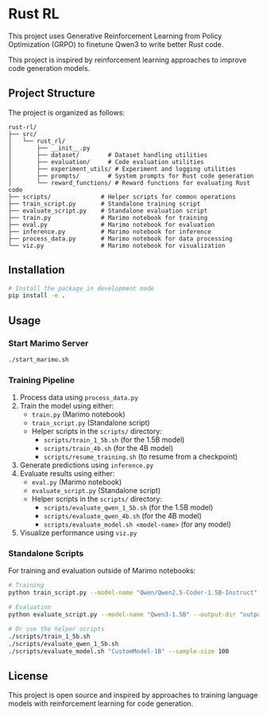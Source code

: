 # Rust RL

This project uses Generative Reinforcement Learning from Policy Optimization (GRPO) to finetune Qwen3 to write better Rust code.

This project is inspired by reinforcement learning approaches to improve code generation models.

## Project Structure

The project is organized as follows:

```
rust-rl/
├── src/
│   └── rust_rl/
│       ├── __init__.py
│       ├── dataset/        # Dataset handling utilities
│       ├── evaluation/     # Code evaluation utilities
│       ├── experiment_utils/ # Experiment and logging utilities
│       ├── prompts/        # System prompts for Rust code generation
│       └── reward_functions/ # Reward functions for evaluating Rust code
├── scripts/              # Helper scripts for common operations
├── train_script.py       # Standalone training script
├── evaluate_script.py    # Standalone evaluation script 
├── train.py              # Marimo notebook for training
├── eval.py               # Marimo notebook for evaluation
├── inference.py          # Marimo notebook for inference
├── process_data.py       # Marimo notebook for data processing
└── viz.py                # Marimo notebook for visualization
```

## Installation

```bash
# Install the package in development mode
pip install -e .
```

## Usage

### Start Marimo Server

```bash
./start_marimo.sh
```

### Training Pipeline

1. Process data using `process_data.py`
2. Train the model using either:
   - `train.py` (Marimo notebook)
   - `train_script.py` (Standalone script)
   - Helper scripts in the `scripts/` directory:
     - `scripts/train_1_5b.sh` (for the 1.5B model)
     - `scripts/train_4b.sh` (for the 4B model)
     - `scripts/resume_training.sh` (to resume from a checkpoint)
3. Generate predictions using `inference.py`
4. Evaluate results using either:
   - `eval.py` (Marimo notebook)
   - `evaluate_script.py` (Standalone script)
   - Helper scripts in the `scripts/` directory:
     - `scripts/evaluate_qwen_1_5b.sh` (for the 1.5B model)
     - `scripts/evaluate_qwen_4b.sh` (for the 4B model)
     - `scripts/evaluate_model.sh <model-name>` (for any model)
5. Visualize performance using `viz.py`

### Standalone Scripts

For training and evaluation outside of Marimo notebooks:

```bash
# Training
python train_script.py --model-name "Qwen/Qwen2.5-Coder-1.5B-Instruct" --output-dir "outputs"

# Evaluation
python evaluate_script.py --model-name "Qwen3-1.5B" --output-dir "outputs"

# Or use the helper scripts
./scripts/train_1_5b.sh
./scripts/evaluate_qwen_1_5b.sh
./scripts/evaluate_model.sh "CustomModel-1B" --sample-size 100
```

## License

This project is open source and inspired by approaches to training language models with reinforcement learning for code generation.